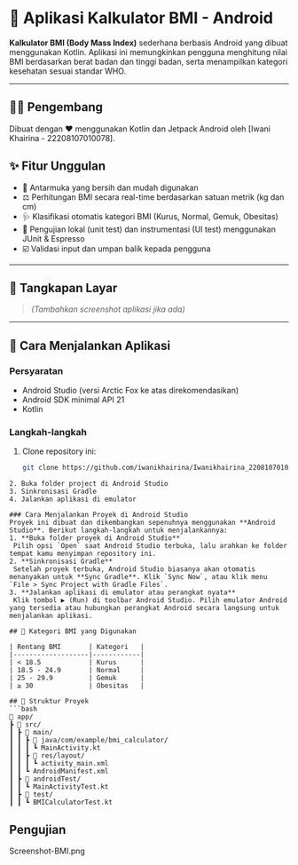 
# 🧮 Aplikasi Kalkulator BMI - Android

**Kalkulator BMI (Body Mass Index)** sederhana berbasis Android yang dibuat menggunakan Kotlin. Aplikasi ini memungkinkan pengguna menghitung nilai BMI berdasarkan berat badan dan tinggi badan, serta menampilkan kategori kesehatan sesuai standar WHO.

---
## 👨‍💻 Pengembang
Dibuat dengan ❤️ menggunakan Kotlin dan Jetpack Android oleh [Iwani Khairina - 22208107010078].

## ✨ Fitur Unggulan

- 📲 Antarmuka yang bersih dan mudah digunakan
- ⚖️ Perhitungan BMI secara real-time berdasarkan satuan metrik (kg dan cm)
- 🩺 Klasifikasi otomatis kategori BMI (Kurus, Normal, Gemuk, Obesitas)
- 🧪 Pengujian lokal (unit test) dan instrumentasi (UI test) menggunakan JUnit & Espresso
- ☑️ Validasi input dan umpan balik kepada pengguna

---

## 📱 Tangkapan Layar

> _(Tambahkan screenshot aplikasi jika ada)_

---

## 🚀 Cara Menjalankan Aplikasi

### Persyaratan
- Android Studio (versi Arctic Fox ke atas direkomendasikan)
- Android SDK minimal API 21
- Kotlin

### Langkah-langkah
1. Clone repository ini:
   ```bash
   git clone https://github.com/iwanikhairina/Iwanikhairina_2208107010078.git
  ```
2. Buka folder project di Android Studio
3. Sinkronisasi Gradle
4. Jalankan aplikasi di emulator

### Cara Menjalankan Proyek di Android Studio
Proyek ini dibuat dan dikembangkan sepenuhnya menggunakan **Android Studio**. Berikut langkah-langkah untuk menjalankannya:
1. **Buka folder proyek di Android Studio**  
   Pilih opsi `Open` saat Android Studio terbuka, lalu arahkan ke folder tempat kamu menyimpan repository ini.
2. **Sinkronisasi Gradle**  
   Setelah proyek terbuka, Android Studio biasanya akan otomatis menanyakan untuk **Sync Gradle**. Klik `Sync Now`, atau klik menu `File > Sync Project with Gradle Files`.
3. **Jalankan aplikasi di emulator atau perangkat nyata**  
   Klik tombol ▶️ (Run) di toolbar Android Studio. Pilih emulator Android yang tersedia atau hubungkan perangkat Android secara langsung untuk menjalankan aplikasi.

## 🧠 Kategori BMI yang Digunakan

| Rentang BMI       | Kategori   |
|-------------------|------------|
| < 18.5            | Kurus      |
| 18.5 - 24.9       | Normal     |
| 25 - 29.9         | Gemuk      |
| ≥ 30              | Obesitas   |

## 📂 Struktur Proyek
```bash
📁 app/
 ┣ 📂 src/
 ┃ ┣ 📂 main/
 ┃ ┃ ┣ 📂 java/com/example/bmi_calculator/
 ┃ ┃ ┃ ┗ MainActivity.kt
 ┃ ┃ ┣ 📂 res/layout/
 ┃ ┃ ┃ ┗ activity_main.xml
 ┃ ┃ ┗ AndroidManifest.xml
 ┃ ┣ 📂 androidTest/
 ┃ ┃ ┗ MainActivityTest.kt
 ┃ ┣ 📂 test/
 ┃ ┃ ┗ BMICalculatorTest.kt
```

## Pengujian
Screenshot-BMI.png
